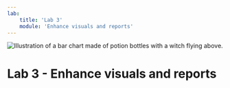 ```yaml
---
lab:
    title: 'Lab 3'
    module: 'Enhance visuals and reports'
---
```


![Illustration of a bar chart made of potion bottles with a witch flying above.](https://github.com/shannonlindsay/WitchesGuide/assets/77289548/f9560ec5-edb1-4b9d-aa38-e57954e1d3dd)

# Lab 3 - Enhance visuals and reports

